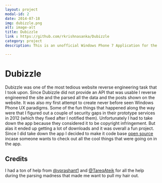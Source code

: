 ```yaml
---
layout: project
modal-id: 2
date: 2014-07-18
img: dubizzle.png
alt: image-alt
title: Dubizzle
link : https://github.com/rkrishnasanka/Dubizzle
category: project
description: This is an unofficial Windows Phone 7 Application for the popular online marketplace Dubizzle.

---
```

# Dubizzle

Dubizzle was one of the most tedious website reverse engineering task that I took upon. Since Dubizzle did not provide an API that was usable I reverse engineered the site and the parsed all the data and the posts shown on the website. It was also my first attempt to create never before seen Windows Phone UX paradigms. Some of the fun things that happened along the way were that I figured out a couple of security gaps in their prototype services in 2012 (which they fixed after I notified them). Unfortunately I had to take down the app because they considered it to be copyright infringement. But alas it ended up getting a lot of downloads and it was overall a fun project. Since I did take down the app I decided to make it code base [open source](http://github.com/rkrishnasanka/Dubizzle) incase someone wants to check out all the cool things that were going on in the app.

## Credits

I had a ton of help from [@vprashant1](https://twitter.com/vprashant1) and [@TareqAteik](https://twitter.com/TareqAteik) for all the help during the parsing madness that made me want to pull my hair out.
